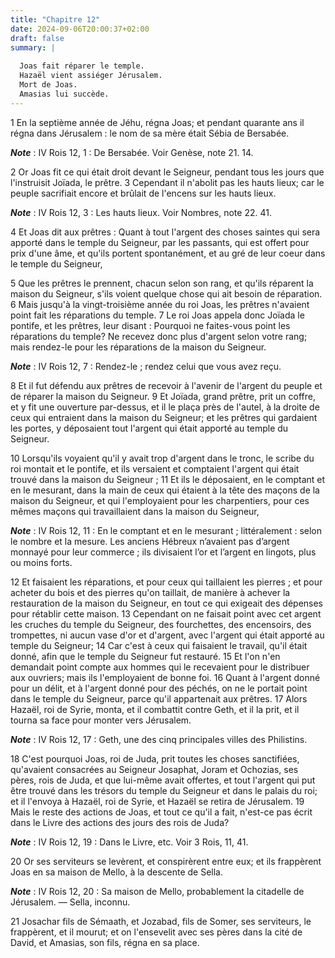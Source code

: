 ```yaml
---
title: "Chapitre 12"
date: 2024-09-06T20:00:37+02:00
draft: false
summary: |
  
  Joas fait réparer le temple.
  Hazaël vient assiéger Jérusalem.
  Mort de Joas.
  Amasias lui succède.
---
```



1 En la septième année de Jéhu, régna Joas; et pendant quarante ans il régna dans Jérusalem : le nom de sa mère était Sébia de Bersabée.

***Note*** :  IV Rois 12, 1 : De Bersabée. Voir Genèse, note 21. 14.


2 Or Joas fit ce qui était droit devant le Seigneur, pendant tous les jours que l'instruisit Joïada, le prêtre. 3 Cependant il n'abolit pas les hauts lieux; car le peuple sacrifiait encore et brûlait de l'encens sur les hauts lieux.

***Note*** :  IV Rois 12, 3 : Les hauts lieux. Voir Nombres, note 22. 41.

4 Et Joas dit aux prêtres : Quant à tout l'argent des choses saintes qui sera apporté dans le temple du Seigneur, par les passants, qui est offert pour prix d'une âme, et qu'ils portent spontanément, et au gré de leur coeur dans le temple du Seigneur,


5 Que les prêtres le prennent, chacun selon son rang, et qu'ils réparent la maison du Seigneur, s'ils voient quelque chose qui ait besoin de réparation. 6 Mais jusqu'à la vingt-troisième année du roi Joas, les prêtres n'avaient point fait les réparations du temple. 7 Le roi Joas appela donc Joïada le pontife, et les prêtres, leur disant : Pourquoi ne faites-vous point les réparations du temple? Ne recevez donc plus d'argent selon votre rang; mais rendez-le pour les réparations de la maison du Seigneur.

***Note*** :  IV Rois 12, 7 : Rendez-le ; rendez celui que vous avez reçu.

8 Et il fut défendu aux prêtres de recevoir à l'avenir de l'argent du peuple et de réparer la maison du Seigneur. 9 Et Joïada, grand prêtre, prit un coffre, et y fit une ouverture par-dessus, et il le plaça près de l'autel, à la droite de ceux qui entraient dans la maison du Seigneur; et les prêtres qui gardaient les portes, y déposaient tout l'argent qui était apporté au temple du Seigneur.


10 Lorsqu'ils voyaient qu'il y avait trop d'argent dans le tronc, le scribe du roi montait et le pontife, et ils versaient et comptaient l'argent qui était trouvé dans la maison du Seigneur ; 11 Et ils le déposaient, en le comptant et en le mesurant, dans la main de ceux qui étaient à la tête des maçons de la maison du Seigneur, et qui l'employaient pour les charpentiers, pour ces mêmes maçons qui travaillaient dans la maison du Seigneur,

***Note*** :  IV Rois 12, 11 : En le comptant et en le mesurant ; littéralement : selon le nombre et la mesure. Les anciens Hébreux n’avaient pas d’argent monnayé pour leur commerce ; ils divisaient l’or et l’argent en lingots, plus ou moins forts.

12 Et faisaient les réparations, et pour ceux qui taillaient les pierres ; et pour acheter du bois et des pierres qu'on taillait, de manière à achever la restauration de la maison du Seigneur, en tout ce qui exigeait des dépenses pour rétablir cette maison. 13 Cependant on ne faisait point avec cet argent les cruches du temple du Seigneur, des fourchettes, des encensoirs, des trompettes, ni aucun vase d'or et d'argent, avec l'argent qui était apporté au temple du Seigneur; 14 Car c'est à ceux qui faisaient le travail, qu'il était donné, afin que le temple du Seigneur fut restauré. 15 Et l'on n'en demandait point compte aux hommes qui le recevaient pour le distribuer aux ouvriers; mais ils l'employaient de bonne foi. 16 Quant à l'argent donné pour un délit, et à l'argent donné pour des péchés, on ne le portait point dans le temple du Seigneur, parce qu'il appartenait aux prêtres. 17 Alors Hazaël, roi de Syrie, monta, et il combattit contre Geth, et il la prit, et il tourna sa face pour monter vers Jérusalem.

***Note*** :  IV Rois 12, 17 : Geth, une des cinq principales villes des Philistins.


18 C'est pourquoi Joas, roi de Juda, prit toutes les choses sanctifiées, qu'avaient consacrées au Seigneur Josaphat, Joram et Ochozias, ses pères, rois de Juda, et que lui-même avait offertes, et tout l'argent qui put être trouvé dans les trésors du temple du Seigneur et dans le palais du roi; et il l'envoya à Hazaël, roi de Syrie, et Hazaël se retira de Jérusalem. 19 Mais le reste des actions de Joas, et tout ce qu'il a fait, n'est-ce pas écrit dans le Livre des actions des jours des rois de Juda?

***Note*** :  IV Rois 12, 19 : Dans le Livre, etc. Voir 3 Rois, 11, 41.


20 Or ses serviteurs se levèrent, et conspirèrent entre eux; et ils frappèrent Joas en sa maison de Mello, à la descente de Sella.

***Note*** :  IV Rois 12, 20 : Sa maison de Mello, probablement la citadelle de Jérusalem. ― Sella, inconnu.

21 Josachar fils de Sémaath, et Jozabad, fils de Somer, ses serviteurs, le frappèrent, et il mourut; et on l'ensevelit avec ses pères dans la cité de David, et Amasias, son fils, régna en sa place.

